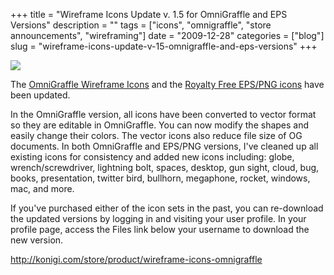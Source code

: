 +++
title = "Wireframe Icons Update v. 1.5 for OmniGraffle and EPS Versions"
description = ""
tags = ["icons", "omnigraffle", "store announcements", "wireframing"]
date = "2009-12-28"
categories = ["blog"]
slug = "wireframe-icons-update-v-15-omnigraffle-and-eps-versions"
+++



  <div class="notebook-screenshot"><a href="http://shop.konigi.com/collections/icons/products/wireframe-icons-for-omnigraffle?q=store/product/wireframe-icons-omnigraffle"><img id='bluga-thumbnail-2241' class='bluga-thumbnail large' src='http://media.konigi.com/bluga/
wt4b38cc24e3a46_large.jpg'/></a></div><p>The <a href="http://shop.konigi.com/collections/icons/products/wireframe-icons-for-omnigraffle?q=store/product/wireframe-icons-omnigraffle">OmniGraffle Wireframe Icons</a> and the <a href="http://shop.konigi.com/collections/icons/products/wireframe-icons?q=store/product/wireframe-icons-royalty-free-eps-and-png">Royalty Free EPS/PNG icons</a> have been updated.</p>

<p>In the OmniGraffle version, all icons have been converted to vector format so they are editable in OmniGraffle. You can now modify the shapes and easily change their colors. The vector icons also reduce file size of OG documents. In both OmniGraffle and EPS/PNG versions, I've cleaned up all existing icons for consistency and added new icons including: globe, wrench/screwdriver, lightning bolt, spaces, desktop, gun sight, cloud, bug, books, presentation, twitter bird, bullhorn, megaphone, rocket, windows, mac, and more.</p>

<p>If you've purchased either of the icon sets in the past, you can re-download the updated versions by logging in and visiting your user profile. In your profile page, access the Files link below your username to download the new version.</p>

    
  <a href="http://shop.konigi.com/collections/icons/products/wireframe-icons-for-omnigraffle?q=store/product/wireframe-icons-omnigraffle">http://konigi.com/store/product/wireframe-icons-omnigraffle</a>

